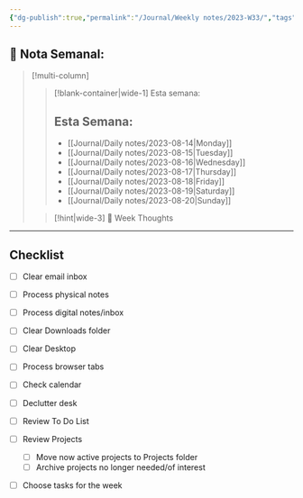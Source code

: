 ```yaml
---
{"dg-publish":true,"permalink":"/Journal/Weekly notes/2023-W33/","tags":["NoteType/Weekly"],"created":"2023-09-14T21:59:54.903-05:00","updated":"2023-09-14T21:59:57.290-05:00"}
---
```



## 📅 Nota Semanal:


> [!multi-column]
> 
> > [!blank-container|wide-1] Esta semana:
> > ## Esta Semana:
> >- [[Journal/Daily notes/2023-08-14\|Monday]]
> > - [[Journal/Daily notes/2023-08-15\|Tuesday]]
> > - [[Journal/Daily notes/2023-08-16\|Wednesday]]
> > - [[Journal/Daily notes/2023-08-17\|Thursday]]
> > - [[Journal/Daily notes/2023-08-18\|Friday]]
> > - [[Journal/Daily notes/2023-08-19\|Saturday]]
> > - [[Journal/Daily notes/2023-08-20\|Sunday]]
> 
> > [!hint|wide-3] 💭 Week Thoughts
> > 

- - - 
## Checklist

- [ ] Clear email inbox
- [ ] Process physical notes
- [ ] Process digital notes/inbox
- [ ] Clear Downloads folder
- [ ] Clear Desktop
- [ ] Process browser tabs
- [ ] Check calendar
- [ ] Declutter desk
- [ ] Review To Do List
- [ ] Review Projects
	- [ ] Move now active projects to Projects folder
	- [ ] Archive projects no longer needed/of interest
- [ ] Choose tasks for the week

